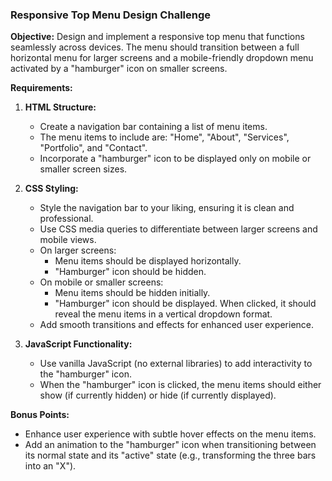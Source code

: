 ### Responsive Top Menu Design Challenge

**Objective:** Design and implement a responsive top menu that functions seamlessly across devices. The menu should transition between a full horizontal menu for larger screens and a mobile-friendly dropdown menu activated by a "hamburger" icon on smaller screens.

**Requirements:**

1. **HTML Structure:**
   - Create a navigation bar containing a list of menu items.
   - The menu items to include are: "Home", "About", "Services", "Portfolio", and "Contact".
   - Incorporate a "hamburger" icon to be displayed only on mobile or smaller screen sizes.

2. **CSS Styling:**
   - Style the navigation bar to your liking, ensuring it is clean and professional.
   - Use CSS media queries to differentiate between larger screens and mobile views.
   - On larger screens:
     - Menu items should be displayed horizontally.
     - "Hamburger" icon should be hidden.
   - On mobile or smaller screens:
     - Menu items should be hidden initially.
     - "Hamburger" icon should be displayed. When clicked, it should reveal the menu items in a vertical dropdown format.
   - Add smooth transitions and effects for enhanced user experience.

3. **JavaScript Functionality:**
   - Use vanilla JavaScript (no external libraries) to add interactivity to the "hamburger" icon.
   - When the "hamburger" icon is clicked, the menu items should either show (if currently hidden) or hide (if currently displayed).

**Bonus Points:**
- Enhance user experience with subtle hover effects on the menu items.
- Add an animation to the "hamburger" icon when transitioning between its normal state and its "active" state (e.g., transforming the three bars into an "X").